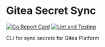 # Gitea Secret Sync

[![Go Report Card](https://goreportcard.com/badge/github.com/appleboy/gitea-secret-sync)](https://goreportcard.com/report/github.com/appleboy/gitea-secret-sync)
[![Lint and Testing](https://github.com/appleboy/gitea-secret-sync/actions/workflows/testing.yml/badge.svg)](https://github.com/appleboy/gitea-secret-sync/actions/workflows/testing.yml)

CLI for sync secrets for Gitea Platform

